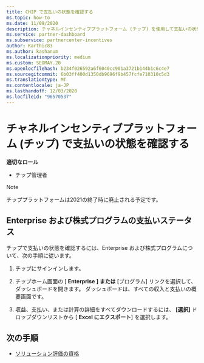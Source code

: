 ```yaml
---
title: CHIP で支払いの状態を確認する
ms.topic: how-to
ms.date: 11/09/2020
description: チャネルインセンティブプラットフォーム (チップ) を使用して支払いの状態を確認する方法について説明します。 チップは2021の終了時に廃止されることに注意してください。
ms.service: partner-dashboard
ms.subservice: partnercenter-incentives
author: Karthic83
ms.author: kashanum
ms.localizationpriority: medium
ms.custom: SEOMAY.20
ms.openlocfilehash: b234f026592a6f6040cc901a3721b144b1c6c4e7
ms.sourcegitcommit: 6b03ff400d1350db9696f9b457fcfe710310c5d3
ms.translationtype: MT
ms.contentlocale: ja-JP
ms.lasthandoff: 12/03/2020
ms.locfileid: "96570537"
---
```

# <a name="check-payment-status-in-the-channel-incentives-platform-chip"></a>チャネルインセンティブプラットフォーム (チップ) で支払いの状態を確認する

**適切なロール**

- チップ管理者

>[!NOTE]
>チッププラットフォームは2021の終了時に廃止される予定です。

## <a name="payment-status-for-the-enterprise-and-splar-programs"></a>Enterprise および株式プログラムの支払いステータス

チップで支払いの状態を確認するには、Enterprise および株式プログラムについて、次の手順に従います。

1. チップにサインインします。
 
1. チップホーム画面の [ **Enterprise** **] または** [プログラム] リンクを選択して、ダッシュボードを開きます。 ダッシュボードは、すべての収入と支払いの概要画面です。
 
1. 収益、支払い、または計算の詳細をすべてダウンロードするには、 **[選択]** ドロップダウンリストから [ **Excel にエクスポート**] を選択します。

## <a name="next-steps"></a>次の手順

- [ソリューション評価の資格](chip-solution-assessment.md) 
